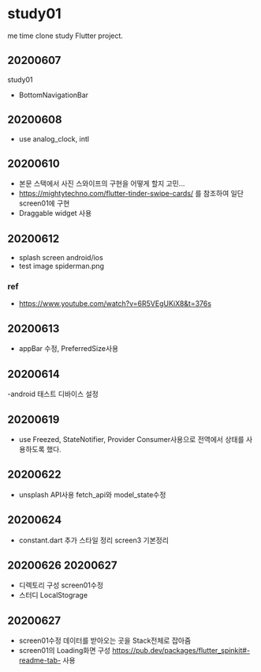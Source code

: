 # study01

me time clone study Flutter project.

## 20200607

study01

- BottomNavigationBar

## 20200608

- use analog_clock, intl

## 20200610

- 본문 스택에서 사진 스와이프의 구현을 어떻게 할지 고민...
- https://mightytechno.com/flutter-tinder-swipe-cards/ 를 참조하여 일단 screen01에 구현
- Draggable widget 사용

## 20200612

- splash screen android/ios
- test image spiderman.png

### ref

- https://www.youtube.com/watch?v=6R5VEgUKiX8&t=376s

## 20200613

- appBar 수정, PreferredSize사용

## 20200614

-android 태스트 디바이스 설정

## 20200619

- use Freezed, StateNotifier, Provider
  Consumer사용으로 전역에서 상태를 사용하도록 했다.

## 20200622

- unsplash API사용 fetch_api와 model_state수정

## 20200624

- constant.dart 추가 스타일 정리 screen3 기본정리

## 20200626 20200627

- 디렉토리 구성 screen01수정
- 스터디 LocalStograge

## 20200627

- screen01수정 데이터를 받아오는 곳을 Stack전체로 잡아줌
- screen01의 Loading화면 구성 https://pub.dev/packages/flutter_spinkit#-readme-tab- 사용
